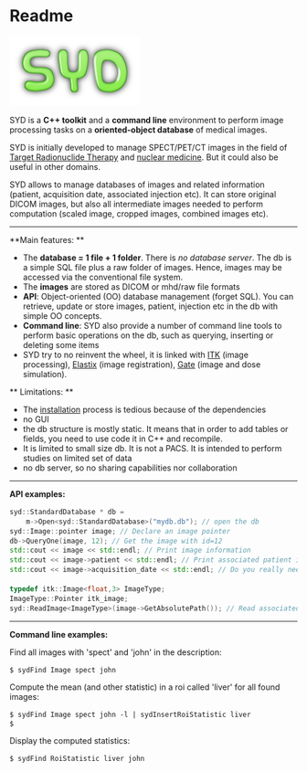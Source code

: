 # Readme

![syd](images/logo-syd.png)


SYD is a **C++ toolkit** and a **command line** environment to perform image processing tasks on a **oriented-object database** of medical images. 

SYD is initially developed to manage SPECT/PET/CT images in the field of [Target Radionuclide Therapy](https://www.google.fr/search?q=targeted+radionuclide+therapy) and [nuclear medicine](https://en.wikipedia.org/wiki/Nuclear_medicine). But it could also be useful in other domains. 

SYD allows to manage databases of images and related information (patient, acquisition date, associated injection etc). It can store original DICOM images, but also all intermediate images needed to perform computation (scaled image, cropped images, combined images etc). 

---
**Main features: **
- The **database = 1 file + 1 folder**. There is *no database server*. The db is a simple SQL file plus a raw folder of images. Hence, images may be accessed via the conventional file system. 
- The **images** are stored as DICOM or mhd/raw file formats
- **API**: Object-oriented (OO) database management (forget SQL). You can retrieve, update or store images, patient, injection etc in the db with simple OO concepts. 
- **Command line**: SYD also provide a number of command line tools to perform basic operations on the db, such as querying, inserting or deleting some items
- SYD try to no reinvent the wheel, it is linked with [ITK](www.itk.org) (image processing), [Elastix](http://elastix.isi.uu.nl/) (image registration), [Gate](www.opengatecollaboration.org) (image and dose simulation).

** Limitations: **
- The [installation](install.md) process is tedious because of the dependencies
- no GUI
- the db structure is mostly static. It means that in order to add tables or fields, you need to use code it in C++ and recompile. 
- It is limited to small size db. It is not a PACS. It is intended to perform studies on limited set of data 
- no db server, so no sharing capabilities nor collaboration 

---
**API examples:**

``` C++
syd::StandardDatabase * db = 
    m->Open<syd::StandardDatabase>("mydb.db"); // open the db
syd::Image::pointer image; // Declare an image pointer
db->QueryOne(image, 12); // Get the image with id=12 
std::cout << image << std::endl; // Print image information
std::cout << image->patient << std::endl; // Print associated patient info
std::cout << image->acquisition_date << std::endl; // Do you really need help ?

typedef itk::Image<float,3> ImageType;
ImageType::Pointer itk_image;
syd::ReadImage<ImageType>(image->GetAbsolutePath()); // Read associated itk image


```

---
**Command line examples:**

Find all images with 'spect' and 'john' in the description:

``` bash
$ sydFind Image spect john

```

Compute the mean (and other statistic) in a roi called 'liver' for all found images:

```
$ sydFind Image spect john -l | sydInsertRoiStatistic liver
$ 
```

Display the computed statistics:

```
$ sydFind RoiStatistic liver john
```



